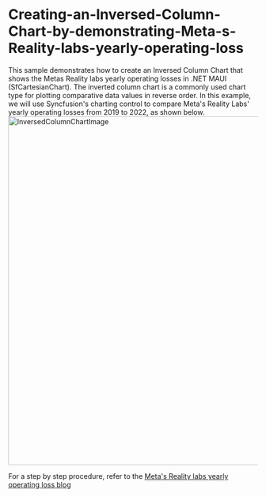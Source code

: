 # Creating-an-Inversed-Column-Chart-by-demonstrating-Meta-s-Reality-labs-yearly-operating-loss
This sample demonstrates how to create an Inversed Column Chart that shows the Metas Reality labs yearly operating losses in .NET MAUI (SfCartesianChart). The inverted column chart is a commonly used chart type for plotting comparative data values in reverse order. In this example, we will use Syncfusion's charting control to compare Meta's Reality Labs' yearly operating losses from 2019 to 2022, as shown below.
<img width="705" alt="InversedColumnChartImage" src="https://user-images.githubusercontent.com/105496706/233114790-3b9a0ac8-228f-494b-a897-73790479c706.png">

For a step by step procedure, refer to the [Meta's Reality labs yearly operating loss blog]() 

